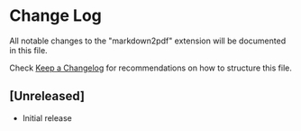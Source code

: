 # Change Log

All notable changes to the "markdown2pdf" extension will be documented in this file.

Check [Keep a Changelog](http://keepachangelog.com/) for recommendations on how to structure this file.

## [Unreleased]

- Initial release